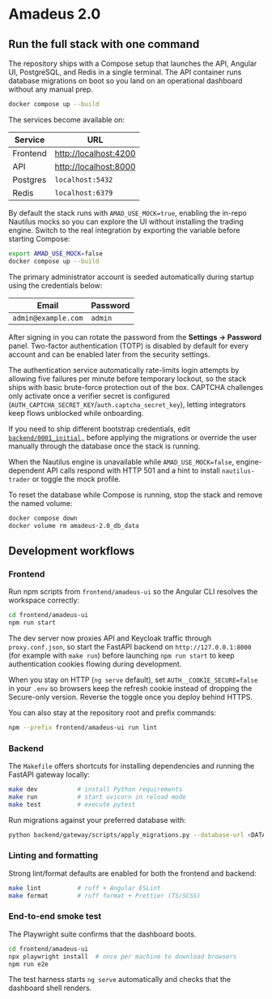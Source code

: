 # Amadeus 2.0

## Run the full stack with one command

The repository ships with a Compose setup that launches the API, Angular UI, PostgreSQL, and Redis in a single terminal. The API container runs database migrations on boot so you land on an operational dashboard without any manual prep.

```bash
docker compose up --build
```

The services become available on:

| Service   | URL                  |
|-----------|----------------------|
| Frontend  | <http://localhost:4200> |
| API       | <http://localhost:8000> |
| Postgres  | `localhost:5432`      |
| Redis     | `localhost:6379`      |

By default the stack runs with `AMAD_USE_MOCK=true`, enabling the in-repo Nautilus mocks so you can explore the UI without installing the trading engine. Switch to the real integration by exporting the variable before starting Compose:

```bash
export AMAD_USE_MOCK=false
docker compose up --build
```

The primary administrator account is seeded automatically during startup using the credentials below:

| Email                  | Password |
|------------------------|----------|
| `admin@example.com`    | `admin`  |

After signing in you can rotate the password from the **Settings → Password** panel.
Two-factor authentication (TOTP) is disabled by default for every account and can be enabled later from the security settings.

The authentication service automatically rate-limits login attempts by allowing five failures per minute before temporary lockout,
so the stack ships with basic brute-force protection out of the box. CAPTCHA challenges only activate once a verifier secret is configured
(`AUTH_CAPTCHA_SECRET_KEY`/`auth.captcha_secret_key`), letting integrators keep flows unblocked while onboarding.

If you need to ship different bootstrap credentials, edit [`backend/0001_initial,`](backend/0001_initial,) before applying the
migrations or override the user manually through the database once the stack is running.

When the Nautilus engine is unavailable while `AMAD_USE_MOCK=false`, engine-dependent API calls respond with HTTP 501 and a hint to install `nautilus-trader` or toggle the mock profile.

To reset the database while Compose is running, stop the stack and remove the named volume:

```bash
docker compose down
docker volume rm amadeus-2.0_db_data
```

## Development workflows

### Frontend

Run npm scripts from `frontend/amadeus-ui` so the Angular CLI resolves the workspace correctly:

```bash
cd frontend/amadeus-ui
npm run start
```

The dev server now proxies API and Keycloak traffic through `proxy.conf.json`, so start the FastAPI backend on `http://127.0.0.1:8000` (for example with `make run`) before launching `npm run start` to keep authentication cookies flowing during development.

When you stay on HTTP (`ng serve` default), set `AUTH__COOKIE_SECURE=false` in your `.env` so browsers keep the refresh cookie instead of dropping the Secure-only version. Reverse the toggle once you deploy behind HTTPS.

You can also stay at the repository root and prefix commands:

```bash
npm --prefix frontend/amadeus-ui run lint
```

### Backend

The `Makefile` offers shortcuts for installing dependencies and running the FastAPI gateway locally:

```bash
make dev           # install Python requirements
make run           # start uvicorn in reload mode
make test          # execute pytest
```

Run migrations against your preferred database with:

```bash
python backend/gateway/scripts/apply_migrations.py --database-url <DATABASE_URL>
```

### Linting and formatting

Strong lint/format defaults are enabled for both the frontend and backend:

```bash
make lint          # ruff + Angular ESLint
make format        # ruff format + Prettier (TS/SCSS)
```

### End-to-end smoke test

The Playwright suite confirms that the dashboard boots.

```bash
cd frontend/amadeus-ui
npx playwright install  # once per machine to download browsers
npm run e2e
```

The test harness starts `ng serve` automatically and checks that the dashboard shell renders.
